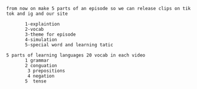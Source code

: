     from now on make 5 parts of an episode so we can release clips on tik tok and ig and our site

           1-explaintion
           2-vocab
           3-theme for episode
           4-simulation
           5-special word and learning tatic

    5 parts of learning languages 20 vocab in each video
           1 grammar
           2 conguation
            3 prepositions
            4 negation
           5  tense
           
            

            